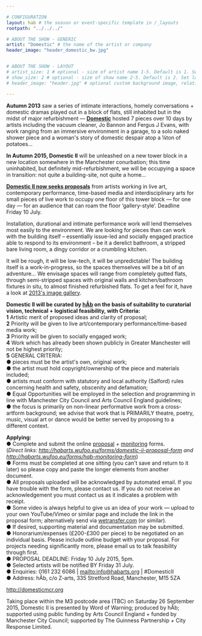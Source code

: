 ```yaml
---

# CONFIGURATION
layout: hab # the season or event-specific template in /_layouts
rootpath: "../../../"

# ABOUT THE SHOW - GENERIC
artist: "Domestic" # the name of the artist or company
header_image: "header_domestic_bw.jpg"   


# ABOUT THE SHOW - LAYOUT
# artist_size: 1 # optional - size of artist name 1-5. Default is 1. Set longer names to lower values
# show_size: 2 # optional - size of show name 2-5. Default is 2. Set longer names to lower values
# header_image: "header.jpg" # optional custom background image, relative to current page

---
```

**Autumn 2013** saw a series of intimate interactions, homely conversations + domestic dramas played out in a block of flats, still inhabited but in the midst of major refurbishment — [**Domestic**](/archive/2013-domestic) hosted 7 pieces over 10 days by artists including the vacuum cleaner, Jo Bannon and Fergus J Evans, with work ranging from an immersive environment in a garage, to a solo naked shower piece and a woman's story of domestic despair atop a ¼ton of potatoes…       
        
**In Autumn 2015, Domestic II** will be unleashed on a new tower block in a new location somewhere in the Manchester conurbation; this time uninhabited, but definitely mid-refurbishment, we will be occupying a space in transition: not quite a building-site, not quite a home…   
    
**[Domestic II now seeks proposals](http://habmcr.posthaven.com/domestic-ii-call-for-proposals)** from artists working in live art, contemporary performance, time-based media and interdisciplinary arts for small pieces of live work to occupy one floor of this tower block — for one day — for an audience that can roam the floor ‘gallery-style’. Deadline Friday 10 July.      
        
Installation, durational and intimate performance work will lend themselves most easily to the environment. We are looking for pieces than can work with the building itself – essentially issue-led and socially engaged practice able to respond to its environment – be it a derelict bathroom, a stripped bare living room, a dingy corridor or a crumbling kitchen.

It will be rough, it will be low-tech, it will be unpredictable! The building itself is a work-in-progress, so the spaces themselves will be a bit of an adventure… We envisage spaces will range from completely gutted flats, through semi-stripped spaces with original walls and kitchen/bathroom fixtures in situ, to almost finished refurbished flats. To get a feel for it, have a look at [2013's image gallery](/galleries/2013-domestic).   

**Domestic II will be curated by [hÅb](/hab) on the basis of suitability to curatorial vision, technical + logistical feasibility, with Criteria:**      
**1** Artistic merit of proposed ideas and clarity of proposal;     
**2** Priority will be given to live art/contemporary performance/time-based media work;        
**3** Priority will be given to socially engaged work;      
**4** Work which has already been shown publicly in Greater Manchester will not be highest priority;        
**5** GENERAL CRITERIA:     
● pieces must be the artist's own, original work;       
● the artist must hold copyright/ownership of the piece and materials included;     
● artists must conform with statutory and local authority (Salford) rules concerning health and safety, obscenity and defamation;     
● Equal Opportunities will be employed in the selection and programming in line with Manchester City Council and Arts Council England guidelines;        
● the focus is primarily on non-linear performative work from a cross-artform background; we advise that work that is PRIMARILY theatre, poetry, music, visual art or dance would be better served by proposing to a different context.        
        
**Applying:**       
● Complete and submit the online [proposal](http://habarts.wufoo.eu/forms/domestic-ii-proposal-form) + [monitoring](http://habarts.wufoo.eu/forms/hab-monitoring-form) forms.          
(*Direct links: http://habarts.wufoo.eu/forms/domestic-ii-proposal-form and http://habarts.wufoo.eu/forms/hab-monitoring-form*)          
● Forms must be completed at one sitting (you can't save and return to it later) so please copy and paste the longer elements from another document.          
● All proposals uploaded will be acknowledged by automated email. If you have trouble with the form, please contact us. If you do not receive an acknowledgement you must contact us as it indicates a problem with receipt.       
● Some video is always helpful to give us an idea of your work — upload to your own YouTube/Vimeo or similar page and include the link in the proposal form; alternatively send via [wetransfer.com](http://www.wetransfer.com) (or similar).     
● If desired, supporting material and documentation may be submitted.       
● Honorarium/expenses (£200-£300 per piece) to be negotiated on an individual basis. Please include outline budget with your proposal. For projects needing significantly more, please email us to talk feasibility through first.     
● PROPOSAL DEADLINE: Friday 10 July 2015, 5pm.           
● Selected artists will be notified BY Friday 31 July.      
● Enquiries: 0161 232 6086 | <mailto:info@habarts.org> | #DomesticII        
● Address: hÅb, c/o Z-arts, 335 Stretford Road, Manchester, M15 5ZA             
                
<http://domesticmcr.org>              
                
Taking place within the M3 postcode area (TBC) on Saturday 26 September 2015, Domestic II is presented by Word of Warning; produced by hÅb; supported using public funding by Arts Council England + funded by Manchester City Council; supported by The Guinness Partnership + City Response Limited.
